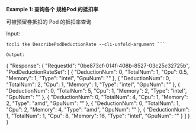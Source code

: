 **Example 1: 查询各个 规格Pod 的抵扣率**

可被预留券抵扣的 Pod 的抵扣率查询

Input: 

```
tccli tke DescribePodDeductionRate --cli-unfold-argument ```

Output: 
```
{
    "Response": {
        "RequestId": "0be873cf-014f-408b-8527-03c25c32725b",
        "PodDeductionRateSet": [
            {
                "DeductionNum": 0,
                "TotalNum": 1,
                "Cpu": 0.5,
                "Memory": 1,
                "Type": "intel",
                "GpuNum": ""
            },
            {
                "DeductionNum": 0,
                "TotalNum": 2,
                "Cpu": 1,
                "Memory": 1,
                "Type": "intel",
                "GpuNum": ""
            },
            {
                "DeductionNum": 0,
                "TotalNum": 5,
                "Cpu": 1,
                "Memory": 2,
                "Type": "intel",
                "GpuNum": ""
            },
            {
                "DeductionNum": 0,
                "TotalNum": 4,
                "Cpu": 1,
                "Memory": 2,
                "Type": "amd",
                "GpuNum": ""
            },
            {
                "DeductionNum": 0,
                "TotalNum": 1,
                "Cpu": 2,
                "Memory": 4,
                "Type": "amd",
                "GpuNum": ""
            },
            {
                "DeductionNum": 1,
                "TotalNum": 1,
                "Cpu": 8,
                "Memory": 16,
                "Type": "intel",
                "GpuNum": ""
            }
        ]
    }
}
```

